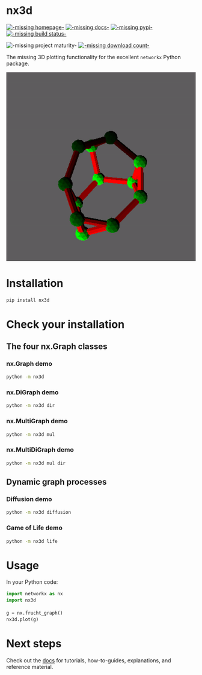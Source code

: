 # nx3d

[![-missing homepage-](https://img.shields.io/badge/home-GitHub-blueviolet)](https://github.com/ekalosak/nx3d)
[![-missing docs-](https://img.shields.io/badge/docs-ReadTheDocs-blue)](https://nx3d.readthedocs.io/en/latest/)
[![-missing pypi-](https://img.shields.io/pypi/v/nx3d)](https://pypi.org/project/nx3d/)
[![-missing build status-](https://img.shields.io/github/workflow/status/ekalosak/nx3d/Build%20nx3d%20and%20publish%20to%20PyPi)](https://github.com/ekalosak/nx3d/actions)

![-missing project maturity-](https://img.shields.io/badge/status-experimental-green)
[![-missing download count-](https://img.shields.io/pypi/dw/nx3d)](https://pypistats.org/packages/nx3d)

The missing 3D plotting functionality for the excellent `networkx` Python package.

![-missing gif of frucht graph-](https://raw.githubusercontent.com/ekalosak/nx3d/cf473d1dfab506ecd4044f4693c09aea0e1153ba/data/frucht.gif)

# Installation
```sh
pip install nx3d
```

# Check your installation

## The four nx.Graph classes

### nx.Graph demo
```sh
python -m nx3d
```

### nx.DiGraph demo
```sh
python -m nx3d dir
```

### nx.MultiGraph demo
```sh
python -m nx3d mul
```

### nx.MultiDiGraph demo
```sh
python -m nx3d mul dir
```

## Dynamic graph processes

### Diffusion demo
```sh
python -m nx3d diffusion
```

### Game of Life demo
```sh
python -m nx3d life
```

# Usage
In your Python code:
```python
import networkx as nx
import nx3d

g = nx.frucht_graph()
nx3d.plot(g)
```

# Next steps
Check out the [docs](https://nx3d.readthedocs.io/en/latest/) for tutorials, how-to-guides, explanations, and reference
material.
